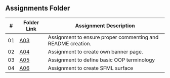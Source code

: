 ##  Assignments Folder

|   #   | Folder Link | Assignment Description |
| :---: | ----------- | ---------------------- |
|  01   |  <a href="https://github.com/linusfackler/2143-OOP-fackler/tree/main/Assignments/A03">A03</a>   |  Assignment to ensure proper commenting and README creation.    |
|  02   |  <a href="https://github.com/linusfackler/2143-OOP-fackler/tree/main/Assignments/A04">A04</a>   |  Assignment to create own banner page.    |
|  03   |  <a href="https://github.com/linusfackler/2143-OOP-fackler/tree/main/Assignments/A05">A05</a>   |  Assignment to define basic OOP terminology    |
|  04   |  <a href="https://github.com/linusfackler/2143-OOP-fackler/tree/main/Assignments/A06">A06</a>   |  Assignment to create SFML surface    |
